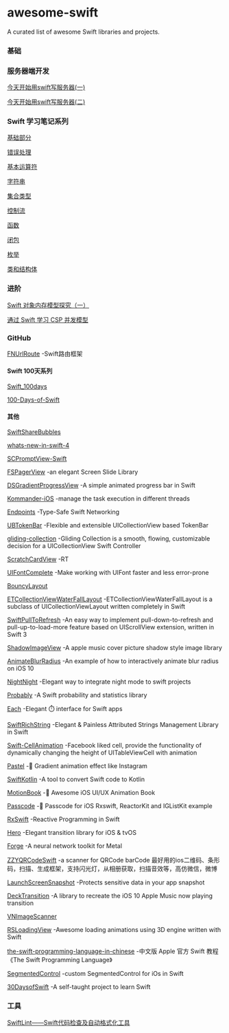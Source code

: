 # awesome-swift
A curated list of awesome Swift libraries and projects.

### 基础

### 服务器端开发
[今天开始用swift写服务器(一)](http://blog.csdn.net/loveqcx123/article/details/70160379)

[今天开始用swift写服务器(二)](http://blog.csdn.net/loveqcx123/article/details/71083555)

### Swift 学习笔记系列
[基础部分](http://www.cnblogs.com/Youhei/p/6873982.html)

[错误处理](http://www.cnblogs.com/Youhei/p/6874783.html)

[基本运算符](http://www.cnblogs.com/Youhei/p/6874893.html)

[字符串](http://www.cnblogs.com/Youhei/p/6875241.html)

[集合类型](http://www.cnblogs.com/Youhei/p/6876142.html)

[控制流](http://www.cnblogs.com/Youhei/p/6877652.html)

[函数](http://www.cnblogs.com/Youhei/p/6878321.html)

[闭包](http://www.cnblogs.com/Youhei/p/6880208.html)

[枚举](http://www.cnblogs.com/Youhei/p/6878767.html)

[类和结构体](http://www.cnblogs.com/Youhei/p/6878866.html)

### 进阶
[Swift 对象内存模型探究（一）](https://mp.weixin.qq.com/s/zIkB9KnAt1YPWGOOwyqY3Q)

[通过 Swift 学习 CSP 并发模型](http://fengjian0106.github.io/2016/04/10/CSP-Concurrency-Patterns-In-Swift/)

### GitHub
[FNUrlRoute](https://github.com/Fnoz/FNUrlRoute) -Swift路由框架

#### Swift 100天系列
[Swift_100days](https://github.com/Nododo/Swift_100days)

[100-Days-of-Swift](https://github.com/zhugejunwei/100-Days-of-Swift)

#### 其他
[SwiftShareBubbles](https://github.com/takecian/SwiftShareBubbles)

[whats-new-in-swift-4](https://github.com/ole/whats-new-in-swift-4)

[SCPromptView-Swift](https://github.com/Chan4iOS/SCPromptView-Swift)

[FSPagerView](https://github.com/WenchaoD/FSPagerView) -an elegant Screen Slide Library

[DSGradientProgressView](https://github.com/DholStudio/DSGradientProgressView) -A simple animated progress bar in Swift

[Kommander-iOS](https://github.com/intelygenz/Kommander-iOS) -manage the task execution in different threads

[Endpoints](https://github.com/tailoredmedia/Endpoints) -Type-Safe Swift Networking

[UBTokenBar](https://github.com/uber/UBTokenBar) -Flexible and extensible UICollectionView based TokenBar

[gliding-collection](https://github.com/Ramotion/gliding-collection) -Gliding Collection is a smooth, flowing, customizable decision for a UICollectionView Swift Controller

[ScratchCardView](https://github.com/pgorzelany/ScratchCardView) -RT

[UIFontComplete](https://github.com/Nirma/UIFontComplete) -Make working with UIFont faster and less error-prone

[BouncyLayout](https://github.com/roberthein/BouncyLayout)

[ETCollectionViewWaterFallLayout](https://github.com/ElegantTeam/ETCollectionViewWaterFallLayout) -ETCollectionViewWaterFallLayout is a subclass of UICollectionViewLayout written completely in Swift

[SwiftPullToRefresh](https://github.com/WXGBridgeQ/SwiftPullToRefresh) -An easy way to implement pull-down-to-refresh and pull-up-to-load-more feature based on UIScrollView extension, written in Swift 3

[ShadowImageView](https://github.com/olddonkey/ShadowImageView) -A apple music cover picture shadow style image library

[AnimateBlurRadius](https://github.com/fichek/AnimateBlurRadius) -An example of how to interactively animate blur radius on iOS 10

[NightNight](https://github.com/Draveness/NightNight) -Elegant way to integrate night mode to swift projects

[Probably](https://github.com/harlanhaskins/Probably) -A Swift probability and statistics library

[Each](https://github.com/dalu93/Each) -Elegant :stopwatch: interface for Swift apps

[SwiftRichString](https://github.com/malcommac/SwiftRichString) -Elegant & Painless Attributed Strings Management Library in Swift

[Swift-CellAnimation](https://github.com/Mononster/Swift-CellAnimation) -Facebook liked cell, provide the functionality of dynamically changing the height of UITableViewCell with animation

[Pastel](https://github.com/cruisediary/Pastel) -:art: Gradient animation effect like Instagram

[SwiftKotlin](https://github.com/angelolloqui/SwiftKotlin) -A tool to convert Swift code to Kotlin

[MotionBook](https://github.com/younatics/MotionBook) -:book: Awesome iOS UI/UX Animation Book

[Passcode](https://github.com/cruisediary/Passcode) -:key: Passcode for iOS Rxswift, ReactorKit and IGListKit example

[RxSwift](https://github.com/ReactiveX/RxSwift) -Reactive Programming in Swift

[Hero](https://github.com/lkzhao/Hero) -Elegant transition library for iOS & tvOS

[Forge](https://github.com/hollance/Forge) -A neural network toolkit for Metal

[ZZYQRCodeSwift](https://github.com/zhang28602/ZZYQRCodeSwift) -a scanner for QRCode barCode 最好用的ios二维码、条形码，扫描、生成框架，支持闪光灯，从相册获取，扫描音效等，高仿微信，微博

[LaunchScreenSnapshot](https://github.com/alexruperez/LaunchScreenSnapshot) -Protects sensitive data in your app snapshot

[DeckTransition](https://github.com/HarshilShah/DeckTransition) -A library to recreate the iOS 10 Apple Music now playing transition

[VNImageScanner](https://github.com/varun-naharia/VNImageScanner)

[RSLoadingView](https://github.com/roytornado/RSLoadingView) -Awesome loading animations using 3D engine written with Swift

[the-swift-programming-language-in-chinese](https://github.com/numbbbbb/the-swift-programming-language-in-chinese) -中文版 Apple 官方 Swift 教程《The Swift Programming Language》

[SegmentedControl](https://github.com/IvanVorobei/SegmentedControl) -custom SegmentedControl for iOs in Swift

[30DaysofSwift](https://github.com/allenwong/30DaysofSwift) -A self-taught project to learn Swift

### 工具
[SwiftLint——Swift代码检查及自动格式化工具](http://www.cnblogs.com/manupstairs/p/5771229.html)
